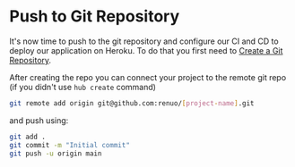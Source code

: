 # Push to Git Repository

It's now time to push to the git repository and configure our CI and CD to deploy our application on Heroku.
To do that you first need to [Create a Git Repository](../create_git_repository.md).

After creating the repo you can connect your project to the remote git repo (if you didn't use `hub create` command)

```sh
git remote add origin git@github.com:renuo/[project-name].git
```

and push using:

```sh
git add .
git commit -m "Initial commit"
git push -u origin main
```

